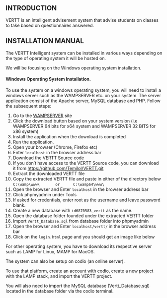 ## INTRODUCTION
VERTT is an intelligent advisement system that advise students on classes to take based on questionnaires answered.

## INSTALLATION MANUAL
The VERTT Intelligent system can be installed in various ways depending on the type of operating system it will be hosted on.

We will be focusing on the Windows operating system installation.

#### Windows Operating System Installation.

To use the system on a windows operating system, you will need to install a windows server such as the WAMPSERVER etc. on your system. The server application consist of the Apache server, MySQL database and PHP. Follow the subsequent steps:
1)	Go to the [WAMPSERVER](http://www.wampserver.com/en/) site 
2)	Click the download button based on your system version (i.e WAMPSERVER 64 bits for x64 system and WAMPSERVER 32 BITS for x86 system)
3)	Install the application when the download is completed
4)	Run the application.
5)	Open your browser (Chrome, Firefox etc)
6)	Enter `localhost` in the browser address bar
7)	Download the VERTT Source code
8)	If you don’t have access to the VERTT Source code, you can download it from https://github.com/Temilol/VERTT.git
9)	Extract the downloaded VERTT file
10)	Copy the extracted VERTT file and paste in either of the directory below
            `C:\wamp\www\		or		C:\wamp64\www\`
11)	Open the browser and Enter `localhost` in the browser address bar
12)	Click phpmyadmin under Tools
13)	If asked for credentials, enter root as the username and leave password blank.
14)	Create a new database with `id6870583_vertt` as the name.
15)	Open the database folder founded under the extracted VERTT folder
16)	Import `Vertt_Database.sql` from database folder into phpmyadmin
17)	Open the browser and Enter `localhost/vertt/` in the browser address bar
18)	Click on the `login.html` page and you should get an image like below

 For other operating system, you have to download its respective server such as LAMP for Linux, MAMP for MacOS.
 
 The system can also be setup on codio (an online server).
 
 To use that platform, create an account with codio, create a new project with the LAMP stack, and import the VERTT project.
 
 You will also need to import the MySQL database (Vertt_Database.sql) located in the database folder via the codio terminal.